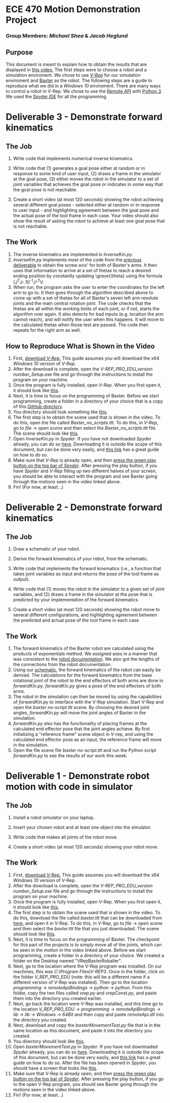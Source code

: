 # ECE 470 Motion Demonstration Project
### Group Members: _Michael Shea_ & _Jacob Heglund_
## Purpose
This document is meant to explain how to obtain the results that are displayed in [this video.](https://www.youtube.com/watch?v=8MSGP3vnRhU&feature=youtu.be) The first steps were to choose a robot and a simulation enviroment. We chose to use [_V-Rep_](http://www.coppeliarobotics.com/) for our simulation enviroment and [Baxter](http://www.rethinkrobotics.com/baxter/) as the robot. The following steps are a guide to reproduce what we did in a _Windows 10_ enviroment. There are many ways to control a robot in V-Rep. We chose to use the [Remote API](http://www.coppeliarobotics.com/helpFiles/en/remoteApiFunctionsPython.htm) with [Python 3](). We used the [Spyder IDE](https://www.python.org/downloads/) for all the programming.



# Deliverable 3 - Demonstrate forward kinematics
## The Job
1. Write code that implements numerical inverse kinematics.

2. Write code that (1) generates a goal pose either at random or in response to some kind of user input, (2) draws a frame in the simulator at the goal pose, (3) either moves the robot in the simulator to a set of joint variables that achieves the goal pose or indicates in some way that the goal pose is not reachable.

3. Create a short video (at most 120 seconds) showing the robot achieving several different goal poses - selected either at random or in response to user input - and highlighting agreement between the goal pose and the actual pose of the tool frame in each case. Your video should also show the result of asking the robot to achieve at least one goal pose that is not reachable.
## The Work
1. The inverse kinematics are implemented in _InverseKin.py_.
2. _InverseKin.py_ implements most of the code from the [previous deliverable](https://github.com/smike1210/VRepBaxterRoballer/tree/master/deliverable2) to obtain the screw axis' for both of Baxter's arms. It then uses that information to arrive at a set of thetas to reach a desired ending position by constantly updating \grave{\theta} using the formula (J<sup>T</sup>J-.1I)<sup>-1</sup>J^<sup>T</sup>V.
3. When run, the program asks the user to enter the coordinates for the left arm to go to. It then goes through the algorithm described above to come up with a set of thetas for all of Baxter's seven left arm revolute joints and the main central rotation joint. The code checks that the thetas are all within the working limits of each joint, or if not, starts the algorithm over again. It also detects for bad inputs (e.g. location the arm cannot reach), and will notify the user when this happens. It will move to the calculated thetas when those test are passed. The code then repeats for the right arm as well.
## How to Reproduce What is Shown in the Video
1. First, [download _V-Rep_.](http://www.coppeliarobotics.com/) This guide assumes you will download the x64 _Windows 10_ version of _V-Rep_.
2. After the download is complete, open the _V-REP_PRO_EDU_version number_Setup.exe_ file and go through the instructions to install the program on your machine.
3. Once the program is fully installed, open _V-Rep_. When you first open it, it should look like [this](https://preview.ibb.co/cfZzNn/First_Time_Opening_VRep.png).
4. Next, it is time to focus on the programming of Baxter. Before we start programming, create a folder in a directory of your choice that is a copy of this [GitHub directory](https://github.com/smike1210/VRepBaxterRoballer/tree/master/deliverable3).
5. You directory should look something like [this](https://preview.ibb.co/kmKPNn/Directory.png).
6. The first step is to obtain the scene used that is shown in the video. To do this, open the file called _Baxter_no_scripts.ttt_. To do this, in _V-Rep_, go to _file_ -> _open scene_ and then select the _Baxter_no_scripts.ttt_ file. The scene should look like [this](https://preview.ibb.co/bGNiF7/scene.png).
7. Open _InverseKin.py_ in _Spyder_. If you have not downloaded _Spyder_ already, you can do so [here](https://pythonhosted.org/spyder/installation.html). Downloading it is outside the scope of this document, but can be done very easily, and [this link](https://pythonhosted.org/spyder/installation.html) has a great guide on how to do so.
8. Make sure that _V-Rep_ is already open, and then [press the green play button on the top bar of _Spyder_](https://preview.ibb.co/bC4r2n/play_Button.png). After pressing the play button, if you have _Spyder_ and _V-Rep_ filling up two different halves of your screen, you should be able to interact with the program and see Baxter going through the motions seen in the video linked above.
9. Fin! (For now, at least...)



# Deliverable 2 - Demonstrate forward kinematics
## The Job
1. Draw a schematic of your robot.

2. Derive the forward kinematics of your robot, from the schematic.

3. Write code that implements the forward kinematics (i.e., a function that takes joint variables as input and returns the pose of the tool frame as output).

4. Write code that (1) moves the robot in the simulator to a given set of joint variables, and (2) draws a frame in the simulator at the pose that is predicted by your implementation of the forward kinematics.

5. Create a short video (at most 120 seconds) showing the robot move to several different configurations, and highlighting agreement between the predicted and actual pose of the tool frame in each case
## The Work
1. The forward kinematics of the Baxter robot are calculated using the products of exponentials method.  We assigned axes in a manner that was consistent to the [robot documentation](https://www.ohio.edu/mechanical-faculty/williams/html/pdf/BaxterKinematics.pdf).  We also got the lengths of the connections from the robot documentation.
2. Using our [schematic](https://github.com/smike1210/VRepBaxterRoballer/blob/master/deliverable2/ForwardKinematics.pdf), the  forward kinematics of the robot can easily be derived.  The calculations for the forward kinematics from the base rotational joint of the robot to the end effectors of both arms are done in _forwardKin.py_.  _forwardKin.py_ gives a pose of the end effectors of both arms.
3. The robot in the simulation can then be moved by using the capabilities of _forwardKin.py_ to interface with the V-Rep simulation.  Start V-Rep and open the _baxter no-script.ttt_ scene.  By choosing the desired joint angles, _forwardKin.py_ will move the joint angles of Baxter in the simulation.  
4. _forwardKin.py_ also has the functionality of placing frames at the calculated end effector pose that the joint angles achieve.  By first initializing a "reference frame" scene object in V-rep, and using the calculated end effector pose as an input, the reference frame will move in the simulation.
5. Open the file scene file _baxter no-script.ttt_ and run the Python script _forwardKin.py_ to see the results of our work this week.



# Deliverable 1 - Demonstrate robot motion with code in simulator
## The Job

1. Install a robot simulator on your laptop.

2. Insert your chosen robot and at least one object into the simulator.

3. Write code that makes all joints of the robot move.

4. Create a short video (at most 120 seconds) showing your robot move.

## The Work
1. First, [download V-Rep.](http://www.coppeliarobotics.com/) This guide assumes you will download the x64 _Windows 10_ version of V-Rep.
2. After the download is complete, open the _V-REP_PRO_EDU_version number_Setup.exe_ file and go through the instructions to install the program on your machine.
3. Once the program is fully installed, open V-Rep. When you first open it, it should look like [this](https://preview.ibb.co/cfZzNn/First_Time_Opening_VRep.png).
4. The first step is to obtain the scene used that is shown in the video. To do this, download the file called _baxter.ttt_ that can be downloaded from [here](https://drive.google.com/drive/u/1/folders/1e5i1j-gdS_KqfPlqJCSnCmjjXyLpepCP), and open it in V-Rep. To do this, in V-Rep, go to _file_ -> _open scene_ and then select the _baxter.ttt_ file that you just downloaded. The scene should look like [this](https://preview.ibb.co/bGNiF7/scene.png).
5. Next, it is time to focus on the programming of Baxter. The checkpoint for this part of the projects is to simply move all of the joints, which can be seen in the motion in the video linked above. Before we start programming, create a folder in a directory of your choice. We created a folder on the Desktop named "VRepBaxterRoballer".
6. Next, go to the location where the V-Rep program was installed. On our machines, this was _C:\Program Files\V-REP3_. Once in the folder, click on the folder _V_REP_PRO_EDU_ (note: this will be a different name if a different version of V-Rep was installed). Then go to the location  _programming_ -> _remoteApiBindings_ -> _python_ -> _python_. From this folder, copy the two files called _vrep.py_ and _vrepConst.py_, and paste them into the directory you created earlier.
7.  Next, go back the location were V-Rep was installed, and this time go to the location  _V_REP_PRO_EDU_ -> _programming_ -> _remoteApiBindings_ -> _lib_ -> _lib_ -> _Windows_ -> _64Bit_ and then copy and paste _remoteApi.dll_ into the directory you created.
8. Next, download and copy the _baxterMovementTest.py_ file that is in the same location as this document, and paste it into the directory you created.
9. You directory should look like [this](https://preview.ibb.co/kmKPNn/Directory.png).
10. Open _baxterMovementTest.py_ in _Spyder_. If you have not downloaded _Spyder_ already, you can do so [here](https://pythonhosted.org/spyder/installation.html). Downloading it is outside the scope of this document, but can be done very easily, and [this link](https://pythonhosted.org/spyder/installation.html) has a great guide on how to do so. After the file has been opened in _Spyder_, you should have a screen that looks like [this](https://preview.ibb.co/d9aaTS/Spyder_File.png).
11. Make sure that V-Rep is already open, and then [press the green play button on the top bar of _Spyder_](https://preview.ibb.co/bC4r2n/play_Button.png). After pressing the play button, if you go to the open V-Rep program, you should see Baxter going through the motions seen in the video linked above.
12. Fin! (For now, at least...)
